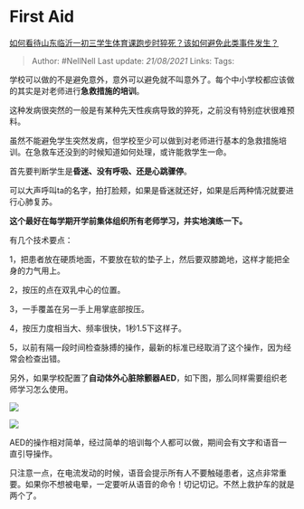 # First Aid
[如何看待山东临沂一初三学生体育课跑步时猝死？该如何避免此类事件发生？](https://www.zhihu.com/question/420423650/answer/1465502780)

> Author: #NellNell 
Last update: *21/08/2021* 
Links:
Tags: 

学校可以做的不是避免意外，意外可以避免就不叫意外了。每个中小学校都应该做的其实是对老师进行**急救措施的培训**。

这种发病很突然的一般是有某种先天性疾病导致的猝死，之前没有特别症状很难预料。

虽然不能避免学生突然发病，但学校至少可以做到对老师进行基本的急救措施培训。在急救车还没到的时候知道如何处理，或许能救学生一命。

首先要判断学生是**昏迷、没有呼吸、还是心跳骤停**。

可以大声呼叫ta的名字，拍打脸颊，如果是昏迷就还好，如果是后两种情况就要进行心肺复苏。

**这个最好在每学期开学前集体组织所有老师学习，并实地演练一下。**

有几个技术要点：

1，把患者放在硬质地面，不要放在软的垫子上，然后要双膝跪地，这样才能把全身的力气用上。

2，按压的点在双乳中心的位置。

3，一手覆盖在另一手上用掌底部按压。

4，按压力度相当大、频率很快，1秒1.5下这样子。

5，以前有隔一段时间检查脉搏的操作，最新的标准已经取消了这个操作，因为经常会检查出错。

另外，如果学校配置了**自动体外心脏除颤器AED**，如下图，那么同样需要组织老师学习怎么使用。

![](https://pic3.zhimg.com/50/v2-895a0242a31c33e45f9c99a257b86168_720w.jpg?source=c8b7c179)

![](https://pic3.zhimg.com/80/v2-895a0242a31c33e45f9c99a257b86168_720w.jpg?source=c8b7c179)

AED的操作相对简单，经过简单的培训每个人都可以做，期间会有文字和语音一直引导操作。

只注意一点，在电流发动的时候，语音会提示所有人不要触碰患者，这点非常重要。如果你不想被电晕，一定要听从语音的命令！切记切记。不然上救护车的就是两个了。